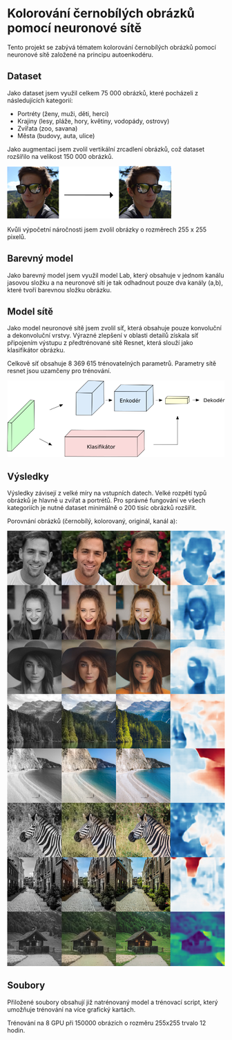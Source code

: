 # Kolorování černobílých obrázků pomocí neuronové sítě

Tento projekt se zabývá tématem kolorování černobílých obrázků pomocí neuronové sítě založené na principu autoenkodéru. 

## Dataset
Jako dataset jsem využil celkem 75 000 obrázků, které pocházeli z následujících kategorií:
- Portréty (ženy, muži, děti, herci)
- Krajiny (lesy, pláže, hory, květiny, vodopády, ostrovy)
- Zvířata (zoo, savana)
- Města (budovy, auta, ulice)

Jako augmentaci jsem zvolil vertikální zrcadlení obrázků, což dataset rozšířilo na velikost 150 000 obrázků.

![Augmentace zrcadlením](README_data/augmentation.png?raw=true "Augmentace zrcadlením")

Kvůli výpočetní náročnosti jsem zvolil obrázky o rozměrech 255 x 255 pixelů. 

## Barevný model
Jako barevný model jsem využil model Lab, který obsahuje v jednom kanálu jasovou složku a na neuronové síti je tak odhadnout pouze dva kanály (a,b), které tvoří barevnou složku obrázku.

## Model sítě
Jako model neuronové sítě jsem zvolil síť, která obsahuje pouze konvoluční a dekonvoluční vrstvy. Výrazné zlepšení v oblasti detailů získala síť připojením výstupu z předtrénované sítě Resnet, která slouží jako klasifikátor obrázku.

Celkově síť obsahuje 8 369 615 trénovatelných parametrů. Parametry sítě resnet jsou uzamčeny pro trénování.

![Model](README_data/resnet%20%2B%20autoenkoder.png?raw=true "Network structure")

## Výsledky

Výsledky závisejí z velké míry na vstupních datech. Velké rozpětí typů obrázků je hlavně u zvířat a portrétů. Pro správné fungování ve všech kategoriích je nutné dataset minimálně o 200 tisíc obrázků rozšířit.

Porovnání obrázků (černobílý, kolorovaný, originál, kanál a):

![Model](README_data/finalni_correct_porovnani.jpg "Network structure")

## Soubory

Přiložené soubory obsahují již natrénovaný model a trénovací script, který umožňuje trénování na více grafický kartách.

Trénování na 8 GPU při 150000 obrázích o rozměru 255x255 trvalo 12 hodin.


